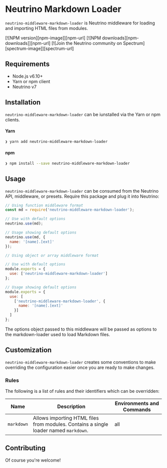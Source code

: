 # Neutrino Markdown Loader

`neutrino-middleware-markdown-loader` is Neutrino middleware for loading and importing HTML files from modules.

[![NPM version][npm-image]][npm-url]
[![NPM downloads][npm-downloads]][npm-url]
[![Join the Neutrino community on Spectrum][spectrum-image]][spectrum-url]

## Requirements

- Node.js v6.10+
- Yarn or npm client
- Neutrino v7

## Installation

`neutrino-middleware-markdown-loader` can be iunstalled via the Yarn or npm clients.

#### Yarn

```bash
❯ yarn add neutrino-middleware-markdown-loader
```

#### npm

```bash
❯ npm install --save neutrino-middleware-markdown-loader
```

## Usage

`neutrino-middleware-markdown-loader` can be consumed from the Neutrino API, middleware, or presets. Require this package
and plug it into Neutrino:

```js
// Using function middleware format
const md = require('neutrino-middleware-markdown-loader');

// Use with default options
neutrino.use(md);

// Usage showing default options
neutrino.use(md, {
  name: '[name].[ext]'
});
```

```js
// Using object or array middleware format

// Use with default options
module.exports = {
  use: ['neutrino-middleware-markdown-loader']
};

// Usage showing default options
module.exports = {
  use: [
    ['neutrino-middleware-markdown-loader', {
      name: '[name].[ext]'
    }]
  ]
};
```

The options object passed to this middleware will be passed as options to the markdown-loader used to load Markdown files.

## Customization

`neutrino-middleware-markdown-loader` creates some conventions to make overriding the configuration easier once you are
ready to make changes.

### Rules

The following is a list of rules and their identifiers which can be overridden:

| Name | Description | Environments and Commands |
| --- | --- | --- |
| `markdown` | Allows importing HTML files from modules. Contains a single loader named `markdown`. | all |

## Contributing

Of course you're welcome!